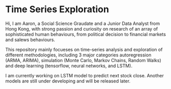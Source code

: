# Time Series Exploration

Hi, I am Aaron, a Social Science Graudate and a Junior Data Analyst from Hong Kong, with strong passion and curiosity on research of an array of sophisticated human behaviours, from political decision to financial markets and salews behaviours. 

This repository mainly focueses on time-series analysis and exploration of different methodologies, including 3 major categories autoregression (ARMA, ARIMA), simulation (Monte Carlo, Markov Chains, Random Walks) and deep learning (tensorflow, neural networks, and LSTM). 

I am currently working on LSTM model to predict next stock close. Another models are still under developing and will be released later.
